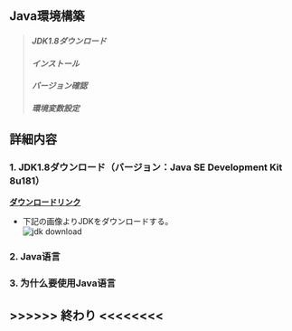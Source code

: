 ## Java環境構築
> #### *JDK1.8ダウンロード*
> #### *インストール*
> #### *バージョン確認*
> #### *環境変数設定*

## 詳細内容
### 1. JDK1.8ダウンロード（バージョン：Java SE Development Kit 8u181）
**[ダウンロードリンク](http://www.oracle.com/technetwork/java/javase/downloads/jdk8-downloads-2133151.html)**    
-  下記の画像よりJDKをダウンロードする。  
![jdk download](/resource_jdk/01_download.PNG)


### 2. Java语言  


### 3. 为什么要使用Java语言  




## \>>>>>>    終わり <<<<<<<<

